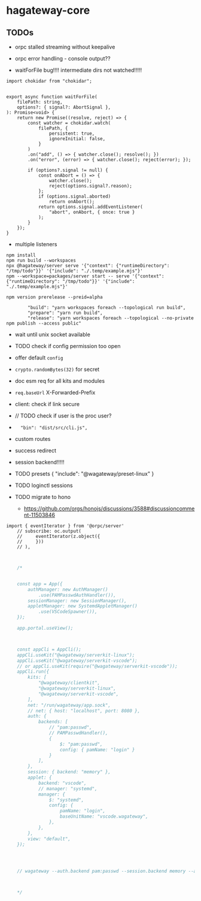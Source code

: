 # hagateway-core

## TODOs

- orpc stalled streaming without keepalive
- orpc error handling - console output??

- waitForFile bug!!!! intermediate dirs not watched!!!!!

```
import chokidar from "chokidar";


export async function waitForFile(
    filePath: string,
    options?: { signal?: AbortSignal },
): Promise<void> {
    return new Promise((resolve, reject) => {
        const watcher = chokidar.watch(
            filePath, {
                persistent: true,
                ignoreInitial: false,
            }
        )
        .on("add", () => { watcher.close(); resolve(); })
        .on("error", (error) => { watcher.close(); reject(error); });

        if (options?.signal != null) {
            const onAbort = () => {
                watcher.close();
                reject(options.signal?.reason);
            };
            if (options.signal.aborted)
                return onAbort();
            return options.signal.addEventListener(
                "abort", onAbort, { once: true }
            );
        }
    });
}

```


- multiple listeners

```
npm install
npm run build --workspaces
npx @hagateway/server serve '{"context": {"runtimeDirectory": "/tmp/todo"}}' '{"include": "./.temp/example.mjs"}'
npm --workspace=packages/server start -- serve '{"context": {"runtimeDirectory": "/tmp/todo"}}' '{"include": "./.temp/example.mjs"}'

```

```
npm version prerelease --preid=alpha
```

```
        "build": "yarn workspaces foreach --topological run build",
        "prepare": "yarn run build",
        "release": "yarn workspaces foreach --topological --no-private npm publish --access public"
```


- wait until unix socket available
- TODO check if config permission too open

- offer default `config`
- `crypto.randomBytes(32)` for secret

- doc esm req for all kits and modules
- `req.baseUrl` X-Forwarded-Prefix
- client: check if link secure
- // TODO check if user is the proc user?
- `  "bin": "dist/src/cli.js",`
- custom routes
- success redirect
- session backend!!!!!

- TODO presets { "include": "@wagateway/preset-linux" }
- TODO loginctl sessions


- TODO migrate to hono 
    - https://github.com/orgs/honojs/discussions/3588#discussioncomment-11503846


```
import { eventIterator } from '@orpc/server'
    // subscribe: oc.output(
    //     eventIterator(z.object({
    //     }))
    // ),
```


```javascript


    /*


    const app = App({
        authManager: new AuthManager()
            .use(PAMPasswdAuthHandler()),
        sessionManager: new SessionManager(),
        appletManager: new SystemdAppletManager()
            .use(VSCodeSpawner()),
    });

    app.portal.useView();



    const appCli = AppCli();
    appCli.useKit("@wagateway/serverkit-linux");
    appCli.useKit("@wagateway/serverkit-vscode");
    // or appCli.useKit(require("@wagateway/serverkit-vscode"));
    appCli.run({
        kits: [
            "@wagateway/clientkit",
            "@wagateway/serverkit-linux", 
            "@wagateway/serverkit-vscode",
        ],
        net: "/run/wagateway/app.sock",
        // net: { host: "localhost", port: 8080 },
        auth: { 
            backends: [
                // "pam:passwd",
                // PAMPasswdHandler(),
                { 
                    $: "pam:passwd",  
                    config: { pamName: "login" }
                }
            ],
        },
        session: { backend: "memory" },
        applet: { 
            backend: "vscode", 
            // manager: "systemd",
            manager: {
                $: "systemd",
                config: {
                    pamName: "login",
                    baseUnitName: "vscode.wagateway",
                },
            },
        },
        view: "default",
    });

    


    // wagateway --auth.backend pam:passwd --session.backend memory --applet.backend vscode --applet.manager systemd



    */


```